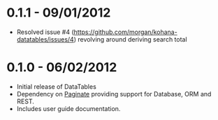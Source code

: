 # 0.1.1 - 09/01/2012

- Resolved issue #4 (https://github.com/morgan/kohana-datatables/issues/4) revolving around 
deriving search total

# 0.1.0 - 06/02/2012

- Initial release of DataTables
- Dependency on [Paginate](https://github.com/michealmorgan/kohana-paginate) providing support for 
Database, ORM and REST.
- Includes user guide documentation.